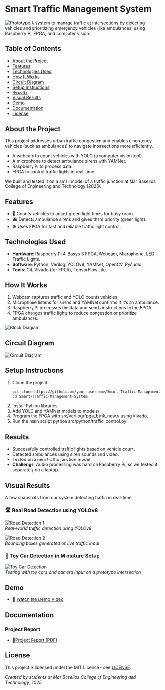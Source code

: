 # Smart Traffic Management System
![Prototype](assets/photo_prototype.jpg)
A system to manage traffic at intersections by detecting vehicles and prioritizing emergency vehicles (like ambulances) using Raspberry Pi, FPGA, and computer vision.

## Table of Contents
- [About the Project](#about-the-project)
- [Features](#features)
- [Technologies Used](#technologies-used)
- [How It Works](#how-it-works)
- [Circuit Diagram](#circuit-diagram)
- [Setup Instructions](#setup-instructions)
- [Results](#results)
- [Visual Results](#visual-results)
- [Demo](#demo)
- [Documentation](#documentation)
- [License](#license)



## About the Project
This project addresses urban traffic congestion and enables emergency vehicles (such as ambulances) to navigate intersections more efficiently.
- A webcam to count vehicles with YOLO (a computer vision tool).
- A microphone to detect ambulance sirens with YAMNet.
- Raspberry Pi to process data.
- FPGA to control traffic lights in real-time.

We built and tested it on a small model of a traffic junction at Mar Baselios College of Engineering and Technology (2025).

## Features

- 🚦 Counts vehicles to adjust green light times for busy roads.  
- 🚑 Detects ambulance sirens and gives them priority (green light).  
- ⚙️ Uses FPGA for fast and reliable traffic light control.


## Technologies Used
- **Hardware**: Raspberry Pi 4, Basys 3 FPGA, Webcam, Microphone, LED Traffic Lights.
- **Software**: Python, Verilog, YOLOv8, YAMNet, OpenCV, PyAudio.
- **Tools**: Git, Vivado (for FPGA), TensorFlow Lite.

## How It Works
1. Webcam captures traffic and YOLO counts vehicles.
2. Microphone listens for sirens and YAMNet confirms if it’s an ambulance.
3. Raspberry Pi processes the data and sends instructions to the FPGA.
4. FPGA changes traffic lights to reduce congestion or prioritize ambulances.

![Block Diagram](docs/block_diagram.jpg)

## Circuit Diagram
![Circuit Diagram](docs/Circuit_Diagram.jpg)

## Setup Instructions
1. Clone the project:
   ```bash
   git clone https://github.com/your-username/Smart-Traffic-Management-System.git
   cd Smart-Traffic-Management-System
2. Install Python libraries
3. Add YOLO and YAMNet models to models/
4. Program the FPGA with src/verilog/fpga_blink_new.v using Vivado.
5. Run the main script
    python src/python/traffic_control.py

## Results

- Successfully controlled traffic lights based on vehicle count.  
- Detected ambulances using siren sounds and video.  
- Tested on a mini traffic junction model.  
- **Challenge**: Audio processing was hard on Raspberry Pi, so we tested it separately on a laptop.
  
## Visual Results

A few snapshots from our system detecting traffic in real-time:

### 🛣️ Real Road Detection using YOLOv8

![Road Detection 1](assets/screenshots/Road_Detection1.jpeg)  
*Real-world traffic detection using YOLOv8*

![Road Detection 2](assets/screenshots/Road_Detection2.jpg)  
*Bounding boxes generated on live traffic input*

### 🚗 Toy Car Detection in Miniature Setup

![Toy Car Detection](assets/screenshots/Toy_car_detection3.jpg)  
*Testing with toy cars and camera input on a prototype intersection*

## Demo

- 🎥 [Watch the Demo Video](https://drive.google.com/file/d/11muLq86sJkHUUcLF9veugZjnzbw4sB4t/view?usp=drivesdk)


## Documentation

### Project Report
- 📄[Project Report (PDF)](docs/Final%20Report%20new.pdf)


## License
This project is licensed under the MIT License - see [LICENSE](LICENSE).

*Created by students at Mar Baselios College of Engineering and Technology, 2025.*
